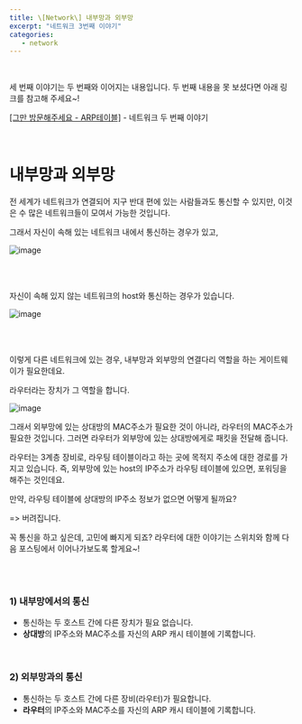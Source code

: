 ```yaml
---
title: \[Network\] 내부망과 외부망
excerpt: "네트워크 3번째 이야기"
categories:
   - network
---
```




<br>

세 번째 이야기는 두 번째와 이어지는 내용입니다. 두 번째 내용을 못 보셨다면 아래 링크를 참고해 주세요~!

<a href="https://osj3474.github.io/network/network02/">[그만 방문해주세요 - ARP테이블]</a> - 네트워크 두 번째 이야기



<br>

# 내부망과 외부망

 전 세계가 네트워크가 연결되어 지구 반대 편에 있는 사람들과도 통신할 수 있지만, 이것은 수 많은 네트워크들이 모여서 가능한 것입니다. 

 그래서 자신이 속해 있는 네트워크 내에서 통신하는 경우가 있고, 

![image](https://user-images.githubusercontent.com/42775225/106829360-57121b80-66cf-11eb-91e9-0eb48f346101.png)







<br><br>

자신이 속해 있지 않는 네트워크의 host와 통신하는 경우가 있습니다. 

![image](https://user-images.githubusercontent.com/42775225/106831235-e5d46780-66d2-11eb-92ed-14fa2c5acd70.png)





<br><br>

이렇게 다른 네트워크에 있는 경우, 내부망과 외부망의 연결다리 역할을 하는 게이트웨이가 필요한데요. 

라우터라는 장치가 그 역할을 합니다.

![image](https://user-images.githubusercontent.com/42775225/106831217-df45f000-66d2-11eb-88e0-f0d5dafc4e43.png)

 그래서 외부망에 있는 상대방의 MAC주소가 필요한 것이 아니라, 라우터의 MAC주소가 필요한 것입니다. 그러면 라우터가 외부망에 있는 상대방에게로 패킷을 전달해 줍니다.

 라우터는 3계층 장비로, 라우팅 테이블이라고 하는 곳에 목적지 주소에 대한 경로를 가지고 있습니다. 즉, 외부망에 있는 host의 IP주소가 라우팅 테이블에 있으면, 포워딩을 해주는 것인데요. 

 만약, 라우팅 테이블에 상대방의 IP주소 정보가 없으면 어떻게 될까요? 

=> 버려집니다.

꼭 통신을 하고 싶은데, 고민에 빠지게 되죠? 라우터에 대한 이야기는 스위치와 함께 다음 포스팅에서 이어나가보도록 할게요~!





<br><br>

### 1) 내부망에서의 통신

- 통신하는 두 호스트 간에 다른 장치가 필요 없습니다.
- **상대방**의 IP주소와 MAC주소를 자신의 ARP 캐시 테이블에 기록합니다.



<br>

### 2) 외부망과의 통신

- 통신하는 두 호스트 간에 다른 장비(라우터)가 필요합니다.
- **라우터**의 IP주소와 MAC주소를 자신의 ARP 캐시 테이블에 기록합니다.

<br><br><br><br><br>